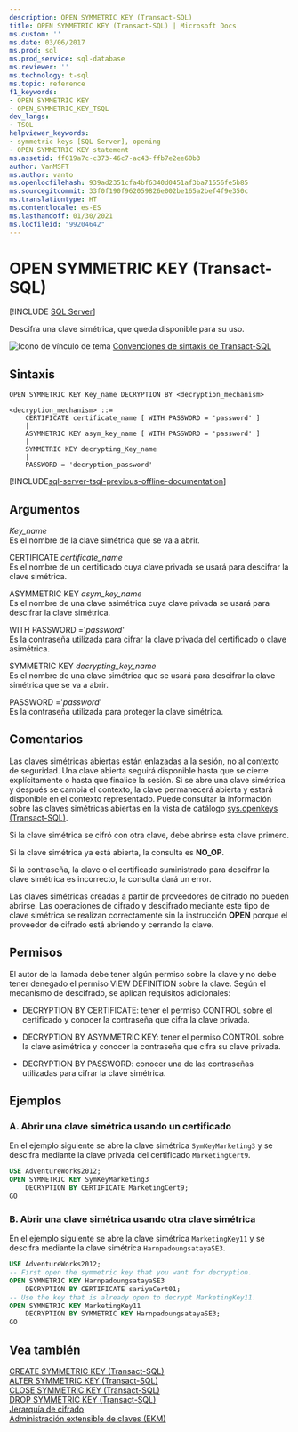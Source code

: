 ```yaml
---
description: OPEN SYMMETRIC KEY (Transact-SQL)
title: OPEN SYMMETRIC KEY (Transact-SQL) | Microsoft Docs
ms.custom: ''
ms.date: 03/06/2017
ms.prod: sql
ms.prod_service: sql-database
ms.reviewer: ''
ms.technology: t-sql
ms.topic: reference
f1_keywords:
- OPEN SYMMETRIC KEY
- OPEN_SYMMETRIC_KEY_TSQL
dev_langs:
- TSQL
helpviewer_keywords:
- symmetric keys [SQL Server], opening
- OPEN SYMMETRIC KEY statement
ms.assetid: ff019a7c-c373-46c7-ac43-ffb7e2ee60b3
author: VanMSFT
ms.author: vanto
ms.openlocfilehash: 939ad2351cfa4bf6340d0451af3ba71656fe5b85
ms.sourcegitcommit: 33f0f190f962059826e002be165a2bef4f9e350c
ms.translationtype: HT
ms.contentlocale: es-ES
ms.lasthandoff: 01/30/2021
ms.locfileid: "99204642"
---
```

# <a name="open-symmetric-key-transact-sql"></a>OPEN SYMMETRIC KEY (Transact-SQL)
[!INCLUDE [SQL Server](../../includes/applies-to-version/sqlserver.md)]

  Descifra una clave simétrica, que queda disponible para su uso.  
  
 ![Icono de vínculo de tema](../../database-engine/configure-windows/media/topic-link.gif "Icono de vínculo de tema") [Convenciones de sintaxis de Transact-SQL](../../t-sql/language-elements/transact-sql-syntax-conventions-transact-sql.md)  
  
## <a name="syntax"></a>Sintaxis  
  
```syntaxsql
OPEN SYMMETRIC KEY Key_name DECRYPTION BY <decryption_mechanism>  
  
<decryption_mechanism> ::=  
    CERTIFICATE certificate_name [ WITH PASSWORD = 'password' ]  
    |  
    ASYMMETRIC KEY asym_key_name [ WITH PASSWORD = 'password' ]  
    |  
    SYMMETRIC KEY decrypting_Key_name  
    |  
    PASSWORD = 'decryption_password'  
```  
  
[!INCLUDE[sql-server-tsql-previous-offline-documentation](../../includes/sql-server-tsql-previous-offline-documentation.md)]

## <a name="arguments"></a>Argumentos
 *Key_name*  
 Es el nombre de la clave simétrica que se va a abrir.  
  
 CERTIFICATE *certificate_name*  
 Es el nombre de un certificado cuya clave privada se usará para descifrar la clave simétrica.  
  
 ASYMMETRIC KEY *asym_key_name*  
 Es el nombre de una clave asimétrica cuya clave privada se usará para descifrar la clave simétrica.  
  
 WITH PASSWORD ='*password*'  
 Es la contraseña utilizada para cifrar la clave privada del certificado o clave asimétrica.  
  
 SYMMETRIC KEY *decrypting_key_name*  
 Es el nombre de una clave simétrica que se usará para descifrar la clave simétrica que se va a abrir.  
  
 PASSWORD ='*password*'  
 Es la contraseña utilizada para proteger la clave simétrica.  
  
## <a name="remarks"></a>Comentarios  
 Las claves simétricas abiertas están enlazadas a la sesión, no al contexto de seguridad. Una clave abierta seguirá disponible hasta que se cierre explícitamente o hasta que finalice la sesión. Si se abre una clave simétrica y después se cambia el contexto, la clave permanecerá abierta y estará disponible en el contexto representado. Puede consultar la información sobre las claves simétricas abiertas en la vista de catálogo [sys.openkeys &#40;Transact-SQL&#41;](../../relational-databases/system-catalog-views/sys-openkeys-transact-sql.md).  
  
 Si la clave simétrica se cifró con otra clave, debe abrirse esta clave primero.  
  
 Si la clave simétrica ya está abierta, la consulta es **NO_OP**.  
  
 Si la contraseña, la clave o el certificado suministrado para descifrar la clave simétrica es incorrecto, la consulta dará un error.  
  
 Las claves simétricas creadas a partir de proveedores de cifrado no pueden abrirse. Las operaciones de cifrado y descifrado mediante este tipo de clave simétrica se realizan correctamente sin la instrucción **OPEN** porque el proveedor de cifrado está abriendo y cerrando la clave.  
  
## <a name="permissions"></a>Permisos  
 El autor de la llamada debe tener algún permiso sobre la clave y no debe tener denegado el permiso VIEW DEFINITION sobre la clave. Según el mecanismo de descifrado, se aplican requisitos adicionales:  
  
-   DECRYPTION BY CERTIFICATE: tener el permiso CONTROL sobre el certificado y conocer la contraseña que cifra la clave privada.  
  
-   DECRYPTION BY ASYMMETRIC KEY: tener el permiso CONTROL sobre la clave asimétrica y conocer la contraseña que cifra su clave privada.  
  
-   DECRYPTION BY PASSWORD: conocer una de las contraseñas utilizadas para cifrar la clave simétrica.  
  
## <a name="examples"></a>Ejemplos  
  
### <a name="a-opening-a-symmetric-key-by-using-a-certificate"></a>A. Abrir una clave simétrica usando un certificado  
 En el ejemplo siguiente se abre la clave simétrica `SymKeyMarketing3` y se descifra mediante la clave privada del certificado `MarketingCert9`.  
  
```sql  
USE AdventureWorks2012;  
OPEN SYMMETRIC KEY SymKeyMarketing3   
    DECRYPTION BY CERTIFICATE MarketingCert9;  
GO  
```  
  
### <a name="b-opening-a-symmetric-key-by-using-another-symmetric-key"></a>B. Abrir una clave simétrica usando otra clave simétrica  
 En el ejemplo siguiente se abre la clave simétrica `MarketingKey11` y se descifra mediante la clave simétrica `HarnpadoungsatayaSE3`.  
  
```sql  
USE AdventureWorks2012;  
-- First open the symmetric key that you want for decryption.  
OPEN SYMMETRIC KEY HarnpadoungsatayaSE3   
    DECRYPTION BY CERTIFICATE sariyaCert01;  
-- Use the key that is already open to decrypt MarketingKey11.  
OPEN SYMMETRIC KEY MarketingKey11   
    DECRYPTION BY SYMMETRIC KEY HarnpadoungsatayaSE3;  
GO   
```  
  
## <a name="see-also"></a>Vea también  
 [CREATE SYMMETRIC KEY &#40;Transact-SQL&#41;](../../t-sql/statements/create-symmetric-key-transact-sql.md)   
 [ALTER SYMMETRIC KEY &#40;Transact-SQL&#41;](../../t-sql/statements/alter-symmetric-key-transact-sql.md)   
 [CLOSE SYMMETRIC KEY &#40;Transact-SQL&#41;](../../t-sql/statements/close-symmetric-key-transact-sql.md)   
 [DROP SYMMETRIC KEY &#40;Transact-SQL&#41;](../../t-sql/statements/drop-symmetric-key-transact-sql.md)   
 [Jerarquía de cifrado](../../relational-databases/security/encryption/encryption-hierarchy.md)   
 [Administración extensible de claves &#40;EKM&#41;](../../relational-databases/security/encryption/extensible-key-management-ekm.md)  
  
  
